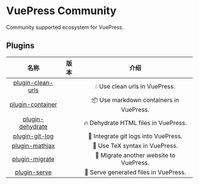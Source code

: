 # VuePress Community

Community supported ecosystem for VuePress.

## Plugins

| 名称 | 版本 | 介绍 |
|:-:|:-:|:-:|
| [plugin-clean-urls](./plugins/clean-urls) | <NpmLink pkg="vuepress-plugin-clean-urls"/> | :droplet: Use clean urls in VuePress. |
| [plugin-container](./plugins/container) | <NpmLink pkg="vuepress-plugin-container"/> | :package: Use markdown containers in VuePress. |
| [plugin-dehydrate](./plugins/dehydrate) | <NpmLink pkg="vuepress-plugin-dehydrate"/> | :fire: Dehydrate HTML files in VuePress. |
| [plugin-git-log](./plugins/git-log) | <NpmLink pkg="vuepress-plugin-git-log"/> | :floppy_disk: Integrate git logs into VuePress. |
| [plugin-mathjax](./plugins/mathjax) | <NpmLink pkg="vuepress-plugin-mathjax"/> | :page_with_curl: Use TeX syntax in VuePress. |
| [plugin-migrate](./plugins/migrate) | <NpmLink pkg="vuepress-plugin-migrate"/> | :paw_prints: Migrate another website to VuePress. |
| [plugin-serve](./plugins/serve) | <NpmLink pkg="vuepress-plugin-serve"/> | :key: Serve generated files in VuePress. |